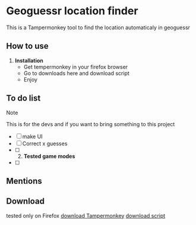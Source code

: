 # Geoguessr location finder
This is a Tampermonkey tool to find the location automaticaly in geoguessr

## How to use
1. **Installation**
   - Get tempermonkey in your firefox browser
   - Go to downloads here and download script
   - Enjoy
     
## To do list
> [!NOTE]
> This is for the devs and if you want to bring something to this project
   - [ ] make UI
   - [ ] Correct x guesses
   - [ ] 2. **Tested game modes**
   - [ ] 
## Mentions

## Download
tested only on Firefox 
[download Tampermonkey](<https://addons.mozilla.org/en-US/firefox/addon/tampermonkey/>)
[download script](<https://raw.githubusercontent.com/Maxetow/Geoguessr_location/main/Geoguessr Location Resolver (By maxetow)-1.0.user.js>)
